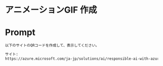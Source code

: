 
# アニメーションGIF 作成

# Prompt
```cmd
以下のサイトのQRコードを作成して、表示してください。

サイト:
https://azure.microsoft.com/ja-jp/solutions/ai/responsible-ai-with-azure/
```